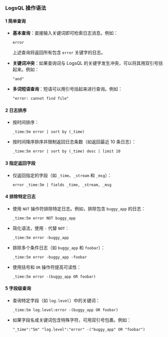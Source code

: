 
### LogsQL 操作语法



#### 1 简单查询

- **基本查询**：直接输入关键词即可检索日志消息。例如：
  ```logs
  error
  ```
  上述查询将返回所有包含 `error` 关键字的日志。

- **关键词冲突**：如果查询词与 LogsQL 的关键字发生冲突，可以将其用双引号括起来。例如：
  ```logs
  "and"
  ```

- **多词短语查询**：短语可以用引号括起来进行查询。例如：
  ```logs
  "error: cannot find file"
  ```


#### 2 日志排序
- 按时间排序：
  ```logs
  _time:5m error | sort by (_time)
  ```

- 按时间降序排序并限制返回日志条数（如返回最近 10 条日志）：
  ```logs
  _time:5m error | sort by (_time) desc | limit 10
  ```

#### 3 指定返回字段
- 仅返回指定的字段（如 `_time`、`_stream` 和 `_msg`）：
  ```logs
  error _time:5m | fields _time, _stream, _msg
  ```

#### 4 排除特定日志
- 使用 `NOT` 操作符排除特定日志。例如，排除包含 `buggy_app` 的日志：
  ```logs
  _time:5m error NOT buggy_app
  ```

- 简化语法，使用 `-` 代替 `NOT`：
  ```logs
  _time:5m error -buggy_app
  ```

- 排除多个条件日志（如 `buggy_app` 和 `foobar`）：
  ```logs
  _time:5m error -buggy_app -foobar
  ```

- 使用括号和 `OR` 操作符提高可读性：
  ```logs
  _time:5m error -(buggy_app OR foobar)
  ```

#### 5 字段级查询
- 查询特定字段（如 `log.level`）中的关键词：
  ```logs
  _time:5m log.level:error -(buggy_app OR foobar)
  ```

- 如果字段名或关键词包含特殊字符，可用双引号包裹。例如：
  ```logs
  "_time":"5m" "log.level":"error" -("buggy_app" OR "foobar")
  ```
